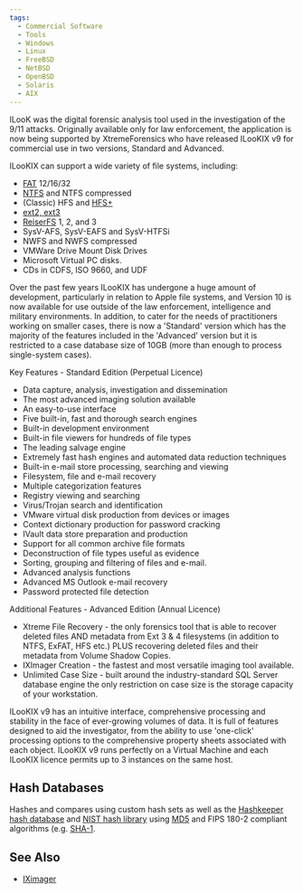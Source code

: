 ```yaml
---
tags:
  - Commercial Software
  - Tools
  - Windows
  - Linux
  - FreeBSD
  - NetBSD
  - OpenBSD
  - Solaris
  - AIX
---
```

ILooK was the digital forensic analysis tool used in the investigation
of the 9/11 attacks. Originally available only for law enforcement, the
application is now being supported by XtremeForensics who have released
ILooKIX v9 for commercial use in two versions, Standard and Advanced.

ILooKIX can support a wide variety of file systems, including:

* [FAT](fat.md) 12/16/32
* [NTFS](ntfs.md) and NTFS compressed
* (Classic) HFS and [HFS+](hfs+.md)
* [ext2, ext3](extended_file_system_(ext).md)
* [ReiserFS](reiserfs.md) 1, 2, and 3
* SysV-AFS, SysV-EAFS and SysV-HTFSi
* NWFS and NWFS compressed
* VMWare Drive Mount Disk Drives
* Microsoft Virtual PC disks.
* CDs in CDFS, ISO 9660, and UDF

Over the past few years ILooKIX has undergone a huge amount of
development, particularly in relation to Apple file systems, and Version
10 is now available for use outside of the law enforcement, intelligence
and military environments. In addition, to cater for the needs of
practitioners working on smaller cases, there is now a 'Standard'
version which has the majority of the features included in the
'Advanced' version but it is restricted to a case database size of 10GB
(more than enough to process single-system cases).

Key Features - Standard Edition (Perpetual Licence)

* Data capture, analysis, investigation and dissemination
* The most advanced imaging solution available
* An easy-to-use interface
* Five built-in, fast and thorough search engines
* Built-in development environment
* Built-in file viewers for hundreds of file types
* The leading salvage engine
* Extremely fast hash engines and automated data reduction techniques
* Built-in e-mail store processing, searching and viewing
* Filesystem, file and e-mail recovery
* Multiple categorization features
* Registry viewing and searching
* Virus/Trojan search and identification
* VMware virtual disk production from devices or images
* Context dictionary production for password cracking
* IVault data store preparation and production
* Support for all common archive file formats
* Deconstruction of file types useful as evidence
* Sorting, grouping and filtering of files and e-mail.
* Advanced analysis functions
* Advanced MS Outlook e-mail recovery
* Password protected file detection

Additional Features - Advanced Edition (Annual Licence)

* Xtreme File Recovery - the only forensics tool that is able to recover
  deleted files AND metadata from Ext 3 & 4 filesystems (in addition to
  NTFS, ExFAT, HFS etc.) PLUS recovering deleted files and their
  metadata from Volume Shadow Copies.
* IXImager Creation - the fastest and most versatile imaging tool
  available.
* Unlimited Case Size - built around the industry-standard SQL Server
  database engine the only restriction on case size is the storage
  capacity of your workstation.

ILooKIX v9 has an intuitive interface, comprehensive processing and
stability in the face of ever-growing volumes of data. It is full of
features designed to aid the investigator, from the ability to use
'one-click' processing options to the comprehensive property sheets
associated with each object. ILooKIX v9 runs perfectly on a Virtual
Machine and each ILooKIX licence permits up to 3 instances on the same
host.

## Hash Databases

Hashes and compares using custom hash sets as well as the
[Hashkeeper hash database](hashkeeper.md) and
[NIST hash library](national_software_reference_library.md)
using [MD5](md5.md) and FIPS 180-2 compliant algorithms (e.g.
[SHA-1](sha-1.md).

## See Also

* [IXimager](iximager.md)

